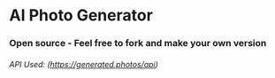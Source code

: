 # AI Photo Generator

### Open source - Feel free to fork and make your own version

###### API Used: (https://generated.photos/api)
